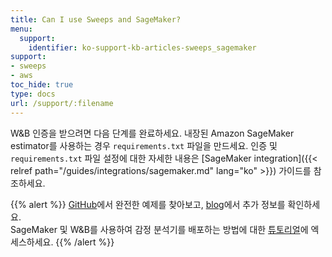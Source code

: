 ```yaml
---
title: Can I use Sweeps and SageMaker?
menu:
  support:
    identifier: ko-support-kb-articles-sweeps_sagemaker
support:
- sweeps
- aws
toc_hide: true
type: docs
url: /support/:filename
---
```


W&B 인증을 받으려면 다음 단계를 완료하세요. 내장된 Amazon SageMaker estimator를 사용하는 경우 `requirements.txt` 파일을 만드세요. 인증 및 `requirements.txt` 파일 설정에 대한 자세한 내용은 [SageMaker integration]({{< relref path="/guides/integrations/sagemaker.md" lang="ko" >}}) 가이드를 참조하세요.

{{% alert %}}
[GitHub](https://github.com/wandb/examples/tree/master/examples/pytorch/pytorch-cifar10-sagemaker)에서 완전한 예제를 찾아보고, [blog](https://wandb.ai/site/articles/running-sweeps-with-sagemaker)에서 추가 정보를 확인하세요. \
SageMaker 및 W&B를 사용하여 감정 분석기를 배포하는 방법에 대한 [튜토리얼](https://wandb.ai/authors/sagemaker/reports/Deploy-Sentiment-Analyzer-Using-SageMaker-and-W-B--VmlldzoxODA1ODE)에 엑세스하세요.
{{% /alert %}}
